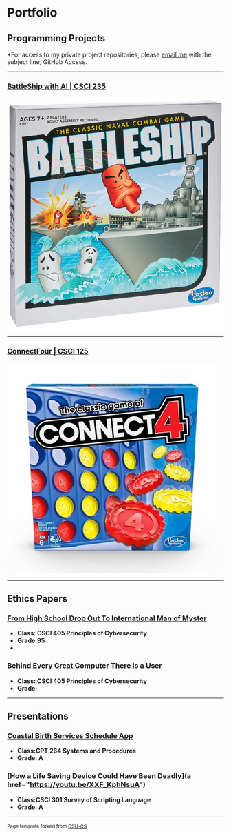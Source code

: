 Portfolio
=========

Programming Projects
--------------------

*For access to my private project repositories, please [email me](mailto:mkgaudraul@csustudent.net?subject=GitHub%20Access) with the subject line, GitHub Access.

---
### [BattleShip with AI | CSCI 235](project1)

![BattleShip](images/BattleShip.jpg)

---
### [ConnectFour | CSCI 125](project1)

![ConnectFour](images/ConnectFour.jpg)

---

Ethics Papers
-------------

### [From High School Drop Out To International Man of Myster](/pdf/GaudraultWhitePaper1.pdf)

-   **Class: CSCI 405 Principles of Cybersecurity**  
-   **Grade:95**
-   
### [Behind Every Great Computer There is a User](/pdf/GaudraultWhitePaper2.pdf)

-   **Class: CSCI 405 Principles of Cybersecurity**  
-   **Grade:**
---

Presentations
-------------

### [Coastal Birth Services Schedule App](/pdf/Group1_Assignment7.pdf)

- **Class:CPT 264 Systems and Procedures** 
- **Grade: A**


### [How a Life Saving Device Could Have Been Deadly](a href="https://youtu.be/XXF_KphNsuA")

- **Class:CSCI 301 Survey of Scripting Language** 
- **Grade: A**

---

<p style="font-size:11px">Page template forked from <a href="https://github.com/csu-cs/csci-portfolio">CSU-CS</a></p>
<!-- Remove above link if you don't want to attributive -->
